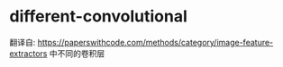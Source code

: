 # different-convolutional
翻译自:
https://paperswithcode.com/methods/category/image-feature-extractors 
中不同的卷积层
